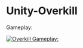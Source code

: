 # Unity-Overkill

Gameplay:



[![Overkill Gameplay:](https://img.youtube.com/vi/YCR8fkqZWWbQ/0.jpg)](https://www.youtube.com/watch?v=CR8fkqZWWbQ&feature=youtu.be)
